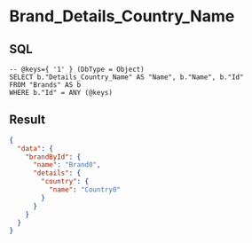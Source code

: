 # Brand_Details_Country_Name

## SQL

```text
-- @keys={ '1' } (DbType = Object)
SELECT b."Details_Country_Name" AS "Name", b."Name", b."Id"
FROM "Brands" AS b
WHERE b."Id" = ANY (@keys)
```

## Result

```json
{
  "data": {
    "brandById": {
      "name": "Brand0",
      "details": {
        "country": {
          "name": "Country0"
        }
      }
    }
  }
}
```

